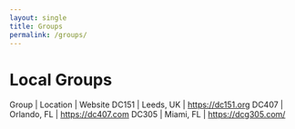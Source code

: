 ```yaml
---
layout: single
title: Groups
permalink: /groups/
---
```


# Local Groups

Group | Location | Website
DC151 | Leeds, UK | https://dc151.org
DC407 | Orlando, FL | https://dc407.com
DC305 | Miami, FL | https://dcg305.com/
<!-- Add more groups here -->

